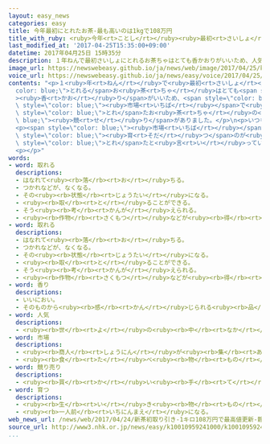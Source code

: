 ```yaml
---
layout: easy_news
categories: easy
title: 今年最初にとれたお茶-最も高いのは1kgで108万円
title_with_ruby: <ruby>今年<rt>ことし</rt></ruby><ruby>最初<rt>さいしょ</rt></ruby>にとれたお<ruby>茶<rt>ちゃ</rt></ruby>　<ruby>最<rt>もっと</rt></ruby>も<ruby>高<rt>たか</rt></ruby>いのは１ｋｇで１０８<ruby>万<rt>まん</rt></ruby><ruby>円<rt>えん</rt></ruby>
last_modified_at: '2017-04-25T15:35:00+09:00'
datetime: 2017年04月25日 15時35分
description: １年ねんで最初さいしょにとれるお茶ちゃはとても香かおりがいいため、人気にんきがあります。
image_url: https://newswebeasy.github.io/ja/news/web/image/2017/04/25/k10010959241000.jpg
voice_url: https://newswebeasy.github.io/ja/news/easy/voice/2017/04/25/k10010959241000.mp3
contents: "<p>１<ruby>年<rt>ねん</rt></ruby>で<ruby>最初<rt>さいしょ</rt></ruby>に<span style=\"\
  color: blue;\">とれる</span>お<ruby>茶<rt>ちゃ</rt></ruby>はとても<span style=\"color: blue;\"\
  ><ruby>香<rt>かお</rt></ruby>り</span>がいいため、<span style=\"color: blue;\"><ruby>人気<rt>にんき</rt></ruby></span>があります。お<ruby>茶<rt>ちゃ</rt></ruby>で<ruby>有名<rt>ゆうめい</rt></ruby>な<ruby>静岡市<rt>しずおかし</rt></ruby>の<span\
  \ style=\"color: blue;\"><ruby>市場<rt>いちば</rt></ruby></span>で<ruby>２４日<rt>にじゅうよっか</rt></ruby>、<ruby>今年<rt>ことし</rt></ruby><ruby>最初<rt>さいしょ</rt></ruby>に<span\
  \ style=\"color: blue;\">とれ</span>たお<ruby>茶<rt>ちゃ</rt></ruby>の<span style=\"color:\
  \ blue;\"><ruby>競<rt>せ</rt></ruby>り</span>がありました。</p>\n<p>いつもの<ruby>年<rt>とし</rt></ruby>は、<ruby>機械<rt>きかい</rt></ruby>を<ruby>使<rt>つか</rt></ruby>って<ruby>作<rt>つく</rt></ruby>ったお<ruby>茶<rt>ちゃ</rt></ruby>がほとんどです。<ruby>今年<rt>ことし</rt></ruby>は<ruby>人<rt>ひと</rt></ruby>が<ruby>手<rt>て</rt></ruby>で<ruby>作<rt>つく</rt></ruby>ったお<ruby>茶<rt>ちゃ</rt></ruby>もあって、１ｋｇで１０８<ruby>万<rt>まん</rt></ruby><ruby>円<rt>えん</rt></ruby>になりました。これは<ruby>今<rt>いま</rt></ruby>までで<ruby>最<rt>もっと</rt></ruby>も<ruby>高<rt>たか</rt></ruby>い<ruby>値段<rt>ねだん</rt></ruby>です。<ruby>機械<rt>きかい</rt></ruby>で<ruby>作<rt>つく</rt></ruby>ったお<ruby>茶<rt>ちゃ</rt></ruby>の<ruby>中<rt>なか</rt></ruby>では、１ｋｇで８<ruby>万<rt>まん</rt></ruby>８８００<ruby>円<rt>えん</rt></ruby>が<ruby>最<rt>もっと</rt></ruby>も<ruby>高<rt>たか</rt></ruby>い<ruby>値段<rt>ねだん</rt></ruby>になりました。</p>\n\
  <p><span style=\"color: blue;\"><ruby>市場<rt>いちば</rt></ruby></span>の<ruby>人<rt>ひと</rt></ruby>は、<ruby>今年<rt>ことし</rt></ruby>は２<ruby>月<rt>がつ</rt></ruby>から<ruby>寒<rt>さむ</rt></ruby>い<ruby>日<rt>ひ</rt></ruby>が<ruby>続<rt>つづ</rt></ruby>いてお<ruby>茶<rt>ちゃ</rt></ruby>の<ruby>葉<rt>は</rt></ruby>が<span\
  \ style=\"color: blue;\"><ruby>育<rt>そだ</rt></ruby>つ</span>のが<ruby>遅<rt>おく</rt></ruby>れましたが、やわらかくていい<ruby>葉<rt>は</rt></ruby>が<span\
  \ style=\"color: blue;\">とれ</span>たと<ruby>言<rt>い</rt></ruby>っています。</p>\n<p></p>\n\
  <p></p>"
words:
- word: 取れる
  descriptions:
  - はなれて<ruby><rb>落</rb><rt>お</rt></ruby>ちる。
  - つかれなどが、なくなる。
  - その<ruby><rb>状態</rb><rt>じょうたい</rt></ruby>になる。
  - <ruby><rb>取</rb><rt>と</rt></ruby>ることができる。
  - そう<ruby><rb>考</rb><rt>かんが</rt></ruby>えられる。
  - <ruby><rb>作物</rb><rt>さくもつ</rt></ruby>などが<ruby><rb>得</rb><rt>え</rt></ruby>られる。
- word: 取れる
  descriptions:
  - はなれて<ruby><rb>落</rb><rt>お</rt></ruby>ちる。
  - つかれなどが、なくなる。
  - その<ruby><rb>状態</rb><rt>じょうたい</rt></ruby>になる。
  - <ruby><rb>取</rb><rt>と</rt></ruby>ることができる。
  - そう<ruby><rb>考</rb><rt>かんが</rt></ruby>えられる。
  - <ruby><rb>作物</rb><rt>さくもつ</rt></ruby>などが<ruby><rb>得</rb><rt>え</rt></ruby>られる。
- word: 香り
  descriptions:
  - いいにおい。
  - そのものから<ruby><rb>感</rb><rt>かん</rt></ruby>じられる<ruby><rb>品</rb><rt>ひん</rt></ruby>の<ruby><rb>高</rb><rt>たか</rt></ruby>さ。
- word: 人気
  descriptions:
  - <ruby><rb>世</rb><rt>よ</rt></ruby>の<ruby><rb>中</rb><rt>なか</rt></ruby>の<ruby><rb>人</rb><rt>ひと</rt></ruby>たちのよい<ruby><rb>評判</rb><rt>ひょうばん</rt></ruby>。
- word: 市場
  descriptions:
  - <ruby><rb>商人</rb><rt>しょうにん</rt></ruby>が<ruby><rb>集</rb><rt>あつ</rt></ruby>まって、<ruby><rb>魚</rb><rt>さかな</rt></ruby>や<ruby><rb>野菜</rb><rt>やさい</rt></ruby>などを<ruby><rb>売</rb><rt>う</rt></ruby>り<ruby><rb>買</rb><rt>か</rt></ruby>いする<ruby><rb>所</rb><rt>ところ</rt></ruby>。<ruby><rb>市</rb><rt>いち</rt></ruby>。
  - <ruby><rb>食</rb><rt>た</rt></ruby>べ<ruby><rb>物</rb><rt>もの</rt></ruby>や<ruby><rb>日用品</rb><rt>にちようひん</rt></ruby>などの<ruby><rb>小売店</rb><rt>こうりてん</rt></ruby>が、<ruby><rb>一</rb><rt>いっ</rt></ruby>か<ruby><rb>所</rb><rt>しょ</rt></ruby>に<ruby><rb>集</rb><rt>あつ</rt></ruby>まって<ruby><rb>品物</rb><rt>しなもの</rt></ruby>を<ruby><rb>売</rb><rt>う</rt></ruby>っている<ruby><rb>所</rb><rt>ところ</rt></ruby>。マーケット。
- word: 競り売り
  descriptions:
  - <ruby><rb>買</rb><rt>か</rt></ruby>い<ruby><rb>手</rb><rt>て</rt></ruby>に<ruby><rb>競争</rb><rt>きょうそう</rt></ruby>で<ruby><rb>値段</rb><rt>ねだん</rt></ruby>をつけさせ、いちばん<ruby><rb>高</rb><rt>たか</rt></ruby>い<ruby><rb>値段</rb><rt>ねだん</rt></ruby>をつけた<ruby><rb>人</rb><rt>ひと</rt></ruby>に、その<ruby><rb>品物</rb><rt>しなもの</rt></ruby>を<ruby><rb>売</rb><rt>う</rt></ruby>る<ruby><rb>方法</rb><rt>ほうほう</rt></ruby>。<ruby><rb>競売</rb><rt>きょうばい</rt></ruby>。オークション。せり。
- word: 育つ
  descriptions:
  - <ruby><rb>生</rb><rt>い</rt></ruby>き<ruby><rb>物</rb><rt>もの</rt></ruby>が、<ruby><rb>大</rb><rt>おお</rt></ruby>きくなる。
  - <ruby><rb>一人前</rb><rt>いちにんまえ</rt></ruby>になる。
web_news_url: /news/web/2017/04/24/新茶初取り引き-1キロ108万円で最高値更新-静岡/
source_url: http://www3.nhk.or.jp/news/easy/k10010959241000/k10010959241000.html
...
```


